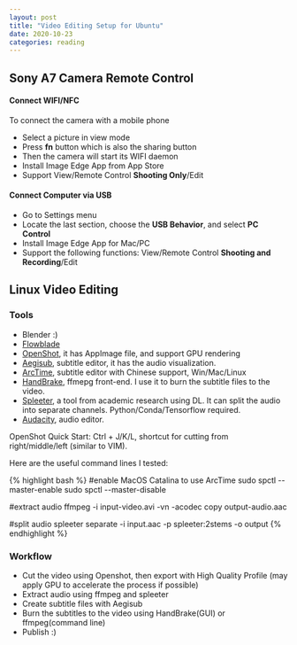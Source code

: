 ```yaml
---
layout: post
title: "Video Editing Setup for Ubuntu"
date: 2020-10-23
categories: reading
---
```


## Sony A7 Camera Remote Control
#### Connect WIFI/NFC

To connect the camera with a mobile phone

- Select a picture in view mode
- Press **fn** button which is also the sharing button
- Then the camera will start its WIFI daemon
- Install Image Edge App from App Store
- Support View/Remote Control **Shooting Only**/Edit 

#### Connect Computer via USB

- Go to Settings menu
- Locate the last section, choose the **USB Behavior**, and select **PC Control**
- Install Image Edge App for Mac/PC
- Support the following functions: View/Remote Control **Shooting and Recording**/Edit 

## Linux Video Editing
### Tools
- Blender :)
- [Flowblade](https://jliljebl.github.io/flowblade/index.html)
- [OpenShot](https://www.openshot.org/), it has AppImage file, and support GPU rendering
- [Aegisub](), subtitle editor, it has the audio visualization. 
- [ArcTime](https://arctime.org/index.html), subtitle editor with Chinese support, Win/Mac/Linux
- [HandBrake](), ffmepg front-end. I use it to burn the subtitle files to the video.
- [Spleeter](https://github.com/deezer/spleeter), a tool from academic research using DL. It can split the audio into separate channels. Python/Conda/Tensorflow required.
- [Audacity](), audio editor.

OpenShot Quick Start: 
Ctrl + J/K/L, shortcut for cutting from right/middle/left (similar to VIM).

Here are the useful command lines I tested:

{% highlight bash %}
#enable MacOS Catalina to use ArcTime
sudo spctl --master-enable 
sudo spctl --master-disable

#extract audio
ffmpeg -i input-video.avi -vn -acodec copy output-audio.aac

#split audio
spleeter separate -i input.aac -p spleeter:2stems -o output
{% endhighlight %}


### Workflow
- Cut the video using Openshot, then export with High Quality Profile (may apply GPU to accelerate the process if possible)
- Extract audio using ffmpeg and spleeter
- Create subtitle files with Aegisub
- Burn the subtitles to the video using HandBrake(GUI) or ffmpeg(command line)
- Publish :)


